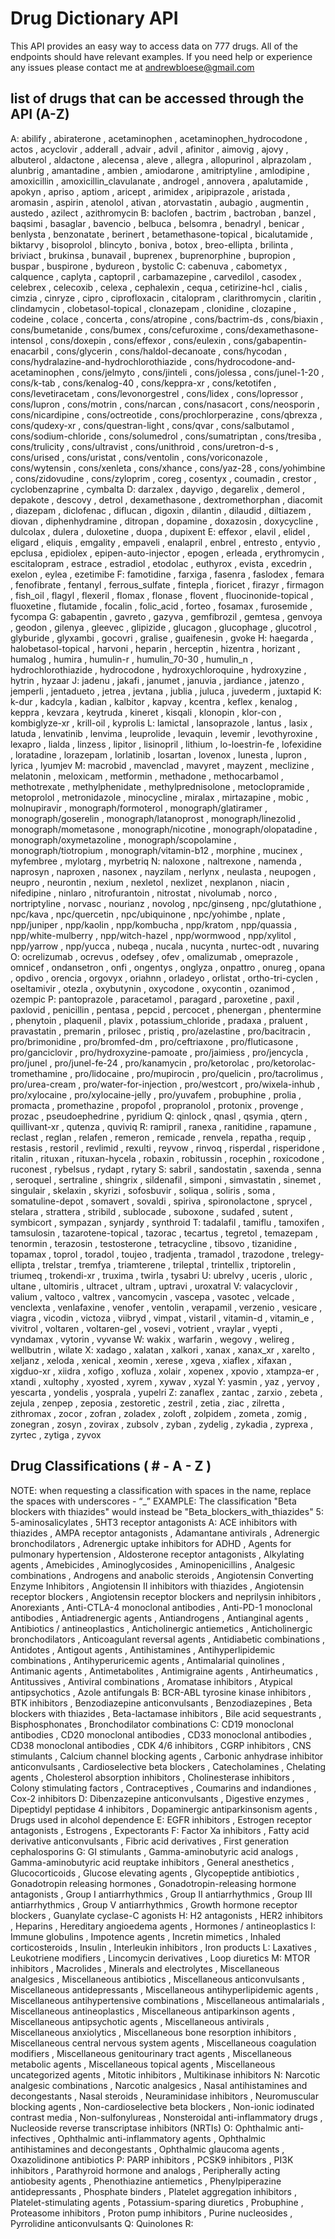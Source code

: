 # Drug Dictionary API
This API provides an easy way to access data on 777 drugs. All of the endpoints should have relevant examples. If you need help or experience any issues please contact me at
andrewbloese@gmail.com

## list of drugs that can be accessed through the API (A-Z)
A:
abilify , abiraterone , acetaminophen , acetaminophen_hydrocodone , actos , acyclovir , adderall , advair , advil , afinitor , aimovig , ajovy , albuterol , aldactone , alecensa , aleve , allegra , allopurinol , alprazolam , alunbrig , amantadine , ambien , amiodarone , amitriptyline , amlodipine , amoxicillin , amoxicillin_clavulanate , androgel , annovera , apalutamide , apokyn , apriso , aptiom , aricept , arimidex , aripiprazole , aristada , aromasin , aspirin , atenolol , ativan , atorvastatin , aubagio , augmentin , austedo , azilect , azithromycin
B:
baclofen , bactrim , bactroban , banzel , baqsimi , basaglar , bavencio , belbuca , belsomra , benadryl , benicar , benlysta , benzonatate , berinert , betamethasone-topical , bicalutamide , biktarvy , bisoprolol , blincyto , boniva , botox , breo-ellipta , brilinta , briviact , brukinsa , bunavail , buprenex , buprenorphine , bupropion , buspar , buspirone , bydureon , bystolic
C:
cabenuva , cabometyx , calquence , caplyta , captopril , carbamazepine , carvedilol , casodex , celebrex , celecoxib , celexa , cephalexin , cequa , cetirizine-hcl , cialis , cimzia , cinryze , cipro , ciprofloxacin , citalopram , clarithromycin , claritin , clindamycin , clobetasol-topical , clonazepam , clonidine , clozapine , codeine , colace , concerta , cons/atropine , cons/bactrim-ds , cons/biaxin , cons/bumetanide , cons/bumex , cons/cefuroxime , cons/dexamethasone-intensol , cons/doxepin , cons/effexor , cons/eulexin , cons/gabapentin-enacarbil , cons/glycerin , cons/haldol-decanoate , cons/hycodan , cons/hydralazine-and-hydrochlorothiazide , cons/hydrocodone-and-acetaminophen , cons/jelmyto , cons/jinteli , cons/jolessa , cons/junel-1-20 , cons/k-tab , cons/kenalog-40 , cons/keppra-xr , cons/ketotifen , cons/levetiracetam , cons/levonorgestrel , cons/lidex , cons/lopressor , cons/lupron , cons/motrin , cons/narcan , cons/nasacort , cons/neosporin , cons/nicardipine , cons/octreotide , cons/prochlorperazine , cons/qbrexza , cons/qudexy-xr , cons/questran-light , cons/qvar , cons/salbutamol , cons/sodium-chloride , cons/solumedrol , cons/sumatriptan , cons/tresiba , cons/trulicity , cons/ultravist , cons/unithroid , cons/uretron-d-s , cons/urised , cons/uristat , cons/ventolin , cons/voriconazole , cons/wytensin , cons/xenleta , cons/xhance , cons/yaz-28 , cons/yohimbine , cons/zidovudine , cons/zyloprim , coreg , cosentyx , coumadin , crestor , cyclobenzaprine , cymbalta
D:
darzalex , dayvigo , degarelix , demerol , depakote , descovy , detrol , dexamethasone , dextromethorphan , diacomit , diazepam , diclofenac , diflucan , digoxin , dilantin , dilaudid , diltiazem , diovan , diphenhydramine , ditropan , dopamine , doxazosin , doxycycline , dulcolax , dulera , duloxetine , duopa , dupixent
E:
effexor , elavil , elidel , eligard , eliquis , emgality , empaveli , enalapril , enbrel , entresto , entyvio , epclusa , epidiolex , epipen-auto-injector , epogen , erleada , erythromycin , escitalopram , estrace , estradiol , etodolac , euthyrox , evista , excedrin , exelon , eylea , ezetimibe
F:
famotidine , farxiga , fasenra , faslodex , femara , fenofibrate , fentanyl , ferrous_sulfate , fintepla , fioricet , firazyr , firmagon , fish_oil , flagyl , flexeril , flomax , flonase , flovent , fluocinonide-topical , fluoxetine , flutamide , focalin , folic_acid , forteo , fosamax , furosemide , fycompa
G:
gabapentin , gavreto , gazyva , gemfibrozil , gemtesa , genvoya , geodon , gilenya , gleevec , glipizide , glucagon , glucophage , glucotrol , glyburide , glyxambi , gocovri , gralise , guaifenesin , gvoke
H:
haegarda , halobetasol-topical , harvoni , heparin , herceptin , hizentra , horizant , humalog , humira , humulin-r , humulin_70-30 , humulin_n , hydrochlorothiazide , hydrocodone , hydroxychloroquine , hydroxyzine , hytrin , hyzaar
J:
jadenu , jakafi , janumet , januvia , jardiance , jatenzo , jemperli , jentadueto , jetrea , jevtana , jublia , juluca , juvederm , juxtapid
K:
k-dur , kadcyla , kadian , kalbitor , kapvay , kcentra , keflex , kenalog , keppra , kevzara , keytruda , kineret , kisqali , klonopin , klor-con , kombiglyze-xr , krill-oil , kyprolis
L:
lamictal , lansoprazole , lantus , lasix , latuda , lenvatinib , lenvima , leuprolide , levaquin , levemir , levothyroxine , lexapro , lialda , linzess , lipitor , lisinopril , lithium , lo-loestrin-fe , lofexidine , loratadine , lorazepam , lorlatinib , losartan , lovenox , lunesta , lupron , lyrica , lyumjev
M:
macrobid , mavenclad , mavyret , mayzent , meclizine , melatonin , meloxicam , metformin , methadone , methocarbamol , methotrexate , methylphenidate , methylprednisolone , metoclopramide , metoprolol , metronidazole , minocycline , miralax , mirtazapine , mobic , molnupiravir , monograph/formoterol , monograph/glatiramer , monograph/goserelin , monograph/latanoprost , monograph/linezolid , monograph/mometasone , monograph/nicotine , monograph/olopatadine , monograph/oxymetazoline , monograph/scopolamine , monograph/tiotropium , monograph/vitamin-b12 , morphine , mucinex , myfembree , mylotarg , myrbetriq
N:
naloxone , naltrexone , namenda , naprosyn , naproxen , nasonex , nayzilam , nerlynx , neulasta , neupogen , neupro , neurontin , nexium , nexletol , nexlizet , nexplanon , niacin , nifedipine , ninlaro , nitrofurantoin , nitrostat , nivolumab , norco , nortriptyline , norvasc , nourianz , novolog , npc/ginseng , npc/glutathione , npc/kava , npc/quercetin , npc/ubiquinone , npc/yohimbe , nplate , npp/juniper , npp/kaolin , npp/kombucha , npp/kratom , npp/quassia , npp/white-mulberry , npp/witch-hazel , npp/wormwood , npp/xylitol , npp/yarrow , npp/yucca , nubeqa , nucala , nucynta , nurtec-odt , nuvaring
O:
ocrelizumab , ocrevus , odefsey , ofev , omalizumab , omeprazole , omnicef , ondansetron , onfi , ongentys , onglyza , onpattro , onureg , opana , opdivo , orencia , orgovyx , oriahnn , orladeyo , orlistat , ortho-tri-cyclen , oseltamivir , otezla , oxybutynin , oxycodone , oxycontin , ozanimod , ozempic
P:
pantoprazole , paracetamol , paragard , paroxetine , paxil , paxlovid , penicillin , pentasa , pepcid , percocet , phenergan , phentermine , phenytoin , plaquenil , plavix , potassium_chloride , pradaxa , praluent , pravastatin , premarin , prilosec , pristiq , pro/azelastine , pro/bacitracin , pro/brimonidine , pro/bromfed-dm , pro/ceftriaxone , pro/fluticasone , pro/ganciclovir , pro/hydroxyzine-pamoate , pro/jaimiess , pro/jencycla , pro/junel , pro/junel-fe-24 , pro/kanamycin , pro/ketorolac , pro/ketorolac-tromethamine , pro/lidocaine , pro/mupirocin , pro/quelicin , pro/tacrolimus , pro/urea-cream , pro/water-for-injection , pro/westcort , pro/wixela-inhub , pro/xylocaine , pro/xylocaine-jelly , pro/yuvafem , probuphine , prolia , promacta , promethazine , propofol , propranolol , protonix , provenge , prozac , pseudoephedrine , pyridium
Q:
qinlock , qnasl , qsymia , qtern , quillivant-xr , qutenza , quviviq
R:
ramipril , ranexa , ranitidine , rapamune , reclast , reglan , relafen , remeron , remicade , renvela , repatha , requip , restasis , restoril , revlimid , rexulti , reyvow , rinvoq , risperdal , risperidone , ritalin , rituxan , rituxan-hycela , robaxin , robitussin , rocephin , roxicodone , ruconest , rybelsus , rydapt , rytary
S:
sabril , sandostatin , saxenda , senna , seroquel , sertraline , shingrix , sildenafil , simponi , simvastatin , sinemet , singulair , skelaxin , skyrizi , sofosbuvir , soliqua , soliris , soma , somatuline-depot , somavert , sovaldi , spiriva , spironolactone , sprycel , stelara , strattera , stribild , sublocade , suboxone , sudafed , sutent , symbicort , sympazan , synjardy , synthroid
T:
tadalafil , tamiflu , tamoxifen , tamsulosin , tazarotene-topical , tazorac , tecartus , tegretol , temazepam , tenormin , terazosin , testosterone , tetracycline , tibsovo , tizanidine , topamax , toprol , toradol , toujeo , tradjenta , tramadol , trazodone , trelegy-ellipta , trelstar , tremfya , triamterene , trileptal , trintellix , triptorelin , triumeq , trokendi-xr , truxima , twirla , tysabri
U:
ubrelvy , uceris , uloric , ultane , ultomiris , ultracet , ultram , uptravi , uroxatral
V:
valacyclovir , valium , valtoco , valtrex , vancomycin , vascepa , vasotec , velcade , venclexta , venlafaxine , venofer , ventolin , verapamil , verzenio , vesicare , viagra , vicodin , victoza , viibryd , vimpat , vistaril , vitamin-d , vitamin_e , vivitrol , voltaren , voltaren-gel , vosevi , votrient , vraylar , vyepti , vyndamax , vytorin , vyvanse
W:
wakix , warfarin , wegovy , welireg , wellbutrin , wilate
X:
xadago , xalatan , xalkori , xanax , xanax_xr , xarelto , xeljanz , xeloda , xenical , xeomin , xerese , xgeva , xiaflex , xifaxan , xigduo-xr , xiidra , xofigo , xofluza , xolair , xopenex , xpovio , xtampza-er , xtandi , xultophy , xyosted , xyrem , xywav , xyzal
Y:
yasmin , yaz , yervoy , yescarta , yondelis , yosprala , yupelri
Z:
zanaflex , zantac , zarxio , zebeta , zejula , zenpep , zeposia , zestoretic , zestril , zetia , ziac , zilretta , zithromax , zocor , zofran , zoladex , zoloft , zolpidem , zometa , zomig , zonegran , zosyn , zovirax , zubsolv , zyban , zydelig , zykadia , zyprexa , zyrtec , zytiga , zyvox

## Drug Classifications ( # - A - Z )
NOTE: when requesting a classification with spaces in the name, replace the spaces with underscores - “_”
EXAMPLE: The classification "Beta blockers with thiazides" would instead be "Beta_blockers_with_thiazides"
5:
5-aminosalicylates , 5HT3 receptor antagonists
A:
ACE inhibitors with thiazides , AMPA receptor antagonists , Adamantane antivirals , Adrenergic bronchodilators , Adrenergic uptake inhibitors for ADHD , Agents for pulmonary hypertension , Aldosterone receptor antagonists , Alkylating agents , Amebicides , Aminoglycosides , Aminopenicillins , Analgesic combinations , Androgens and anabolic steroids , Angiotensin Converting Enzyme Inhibitors , Angiotensin II inhibitors with thiazides , Angiotensin receptor blockers , Angiotensin receptor blockers and neprilysin inhibitors , Anorexiants , Anti-CTLA-4 monoclonal antibodies , Anti-PD-1 monoclonal antibodies , Antiadrenergic agents , Antiandrogens , Antianginal agents , Antibiotics / antineoplastics , Anticholinergic antiemetics , Anticholinergic bronchodilators , Anticoagulant reversal agents , Antidiabetic combinations , Antidotes , Antigout agents , Antihistamines , Antihyperlipidemic combinations , Antihyperuricemic agents , Antimalarial quinolines , Antimanic agents , Antimetabolites , Antimigraine agents , Antirheumatics , Antitussives , Antiviral combinations , Aromatase inhibitors , Atypical antipsychotics , Azole antifungals
B:
BCR-ABL tyrosine kinase inhibitors , BTK inhibitors , Benzodiazepine anticonvulsants , Benzodiazepines , Beta blockers with thiazides , Beta-lactamase inhibitors , Bile acid sequestrants , Bisphosphonates , Bronchodilator combinations
C:
CD19 monoclonal antibodies , CD20 monoclonal antibodies , CD33 monoclonal antibodies , CD38 monoclonal antibodies , CDK 4/6 inhibitors , CGRP inhibitors , CNS stimulants , Calcium channel blocking agents , Carbonic anhydrase inhibitor anticonvulsants , Cardioselective beta blockers , Catecholamines , Chelating agents , Cholesterol absorption inhibitors , Cholinesterase inhibitors , Colony stimulating factors , Contraceptives , Coumarins and indandiones , Cox-2 inhibitors
D:
Dibenzazepine anticonvulsants , Digestive enzymes , Dipeptidyl peptidase 4 inhibitors , Dopaminergic antiparkinsonism agents , Drugs used in alcohol dependence
E:
EGFR inhibitors , Estrogen receptor antagonists , Estrogens , Expectorants
F:
Factor Xa inhibitors , Fatty acid derivative anticonvulsants , Fibric acid derivatives , First generation cephalosporins
G:
GI stimulants , Gamma-aminobutyric acid analogs , Gamma-aminobutyric acid reuptake inhibitors , General anesthetics , Glucocorticoids , Glucose elevating agents , Glycopeptide antibiotics , Gonadotropin releasing hormones , Gonadotropin-releasing hormone antagonists , Group I antiarrhythmics , Group II antiarrhythmics , Group III antiarrhythmics , Group V antiarrhythmics , Growth hormone receptor blockers , Guanylate cyclase-C agonists
H:
H2 antagonists , HER2 inhibitors , Heparins , Hereditary angioedema agents , Hormones / antineoplastics
I:
Immune globulins , Impotence agents , Incretin mimetics , Inhaled corticosteroids , Insulin , Interleukin inhibitors , Iron products
L:
Laxatives , Leukotriene modifiers , Lincomycin derivatives , Loop diuretics
M:
MTOR inhibitors , Macrolides , Minerals and electrolytes , Miscellaneous analgesics , Miscellaneous antibiotics , Miscellaneous anticonvulsants , Miscellaneous antidepressants , Miscellaneous antihyperlipidemic agents , Miscellaneous antihypertensive combinations , Miscellaneous antimalarials , Miscellaneous antineoplastics , Miscellaneous antiparkinson agents , Miscellaneous antipsychotic agents , Miscellaneous antivirals , Miscellaneous anxiolytics , Miscellaneous bone resorption inhibitors , Miscellaneous central nervous system agents , Miscellaneous coagulation modifiers , Miscellaneous genitourinary tract agents , Miscellaneous metabolic agents , Miscellaneous topical agents , Miscellaneous uncategorized agents , Mitotic inhibitors , Multikinase inhibitors
N:
Narcotic analgesic combinations , Narcotic analgesics , Nasal antihistamines and decongestants , Nasal steroids , Neuraminidase inhibitors , Neuromuscular blocking agents , Non-cardioselective beta blockers , Non-ionic iodinated contrast media , Non-sulfonylureas , Nonsteroidal anti-inflammatory drugs , Nucleoside reverse transcriptase inhibitors (NRTIs)
O:
Ophthalmic anti-infectives , Ophthalmic anti-inflammatory agents , Ophthalmic antihistamines and decongestants , Ophthalmic glaucoma agents , Oxazolidinone antibiotics
P:
PARP inhibitors , PCSK9 inhibitors , PI3K inhibitors , Parathyroid hormone and analogs , Peripherally acting antiobesity agents , Phenothiazine antiemetics , Phenylpiperazine antidepressants , Phosphate binders , Platelet aggregation inhibitors , Platelet-stimulating agents , Potassium-sparing diuretics , Probuphine , Proteasome inhibitors , Proton pump inhibitors , Purine nucleosides , Pyrrolidine anticonvulsants
Q:
Quinolones
R:
